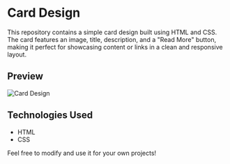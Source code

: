 # Card Design

This repository contains a simple card design built using HTML and CSS. The card features an image, title, description, and a "Read More" button, making it perfect for showcasing content or links in a clean and responsive layout.

## Preview

![Card Design](https://c4.wallpaperflare.com/wallpaper/362/163/782/beautiful-nature-landscape-lake-mountains-trees-village-blue-sky-white-clouds-wallpaper-preview.jpg)

## Technologies Used

- HTML
- CSS

Feel free to modify and use it for your own projects!
